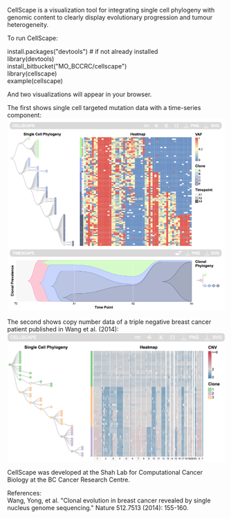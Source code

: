 
CellScape is a visualization tool for integrating single cell phylogeny with genomic content to clearly display evolutionary progression and tumour heterogeneity. 

To run CellScape:

install.packages("devtools") # if not already installed  
library(devtools)  
install_bitbucket("MO_BCCRC/cellscape")  
library(cellscape)  
example(cellscape)  

And two visualizations will appear in your browser.

The first shows single cell targeted mutation data with a time-series component:
![](cellscape_screenshot1.png)

The second shows copy number data of a triple negative breast cancer patient published in Wang et al. (2014):
![](cellscape_screenshot2.png)

CellScape was developed at the Shah Lab for Computational Cancer Biology at the BC Cancer Research Centre.

References:  
Wang, Yong, et al. "Clonal evolution in breast cancer revealed by single nucleus genome sequencing." Nature 512.7513 (2014): 155-160.
